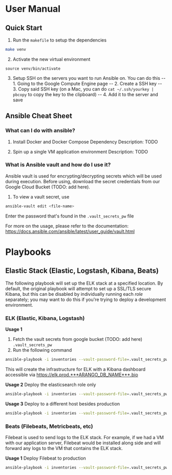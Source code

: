 # User Manual

## Quick Start
1. Run the `makefile` to setup the dependencies
```bash
make venv
```
2. Activate the new virtual environment
```
source venv/bin/activate
```

3. Setup SSH on the servers you want to run Ansible on.
You can do this
-- 1. Going to the Google Compute Engine page
-- 2. Create a SSH key
-- 3. Copy said SSH key
(on a Mac, you can do `cat ~/.ssh/yourkey | pbcopy` to copy the key to the clipboard)
-- 4. Add it to the server and save

## Ansible Cheat Sheet

### What can I do with ansible?
1. Install Docker and Docker Compose Dependency
Description: TODO

2. Spin up a single VM application environment
Description: TODO

### What is Ansible vault and how do I use it?
Ansible vault is used for encrypting/decrypting secrets which will be used during execution. Before using, download the secret credentials from our Google Cloud Bucket (TODO: add here).

1. To view a vault secret, use
```bash
ansible-vault edit <file-name>
```
Enter the password that's found in the `.vault_secrets_pw` file

For more on the usage, please refer to the documentation:
https://docs.ansible.com/ansible/latest/user_guide/vault.html


# Playbooks

## Elastic Stack (Elastic, Logstash, Kibana, Beats)
The following playbook will set up the ELK stack at a specified location. By default, the original playbook will attempt to set up a SSL/TLS secure Kibana, but this can be disabled by individually running each *role* separately; you may want to do this if you're trying to deploy a development environment.

### ELK (Elastic, Kibana, Logstash)

__Usage 1__
1. Fetch the vault secrets from google bucket (TODO: add here) `.vault_secrets_pw`
2. Run the following command
```bash
ansible-playbook -i inventories --vault-password-file=.vault_secrets_pw playbooks/elk_setup.yml
```
This will create the infrastructure for ELK with a Kibana dashboard accessible via https://elk.prod.***ARANGO_DB_NAME***.bio

__Usage 2__
Deploy the elasticsearch role only
```bash
ansible-playbook -i inventories --vault-password-file=.vault_secrets_pw playbooks/elk_setup.yml --tags elasticsearch
```

__Usage 3__
Deploy to a different host besides production
```bash
ansible-playbook -i inventories --vault-password-file=.vault_secrets_pw playbooks/elk_setup.yml --tags nginx --extra-vars "elkhost=sandbox"
```

### Beats (Filebeats, Metricbeats, etc)

Filebeat is used to send logs to the ELK stack. For example, if we had a VM with our application server, Filebeat would be installed along side and will forward any logs to the VM that contains the ELK stack.

__Usage 1__
Deploy Filebeat to production
```bash
ansible-playbook -i inventories --vault-password-file=.vault_secrets_pw playbooks/filebeat_setup.yml --extra-vars "webserver=prod"
```